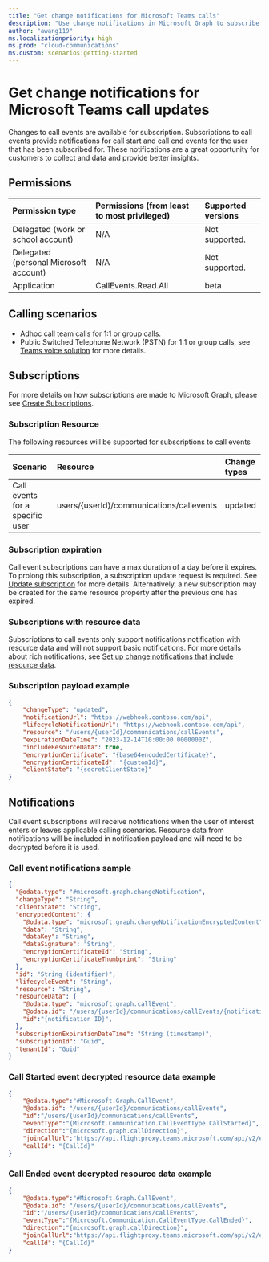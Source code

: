 ```yaml
---
title: "Get change notifications for Microsoft Teams calls"
description: "Use change notifications in Microsoft Graph to subscribe to call started/ended events for Microsoft Teams calls."
author: "awang119"
ms.localizationpriority: high
ms.prod: "cloud-communications"
ms.custom: scenarios:getting-started
---
```


# Get change notifications for Microsoft Teams call updates

Changes to call events are available for subscription. Subscriptions to call events provide notifications for call start and call end events for the user that has been subscribed for. These notifications are a great opportunity for customers to collect and data and provide better insights.

## Permissions

| Permission type                       | Permissions (from least to most privileged) | Supported versions |
|:--------------------------------------|:--------------------------------------------|:-------------------|
| Delegated (work or school account)    | N/A                                         | Not supported.     |
| Delegated (personal Microsoft account)| N/A                                         | Not supported.     |
| Application                           | CallEvents.Read.All                         | beta               |

## Calling scenarios
- Adhoc call team calls for 1:1 or group calls.
- Public Switched Telephone Network (PSTN) for 1:1 or group calls, see [Teams voice solution](/microsoftteams/cloud-voice-landing-page) for more details.


## Subscriptions

For more details on how subscriptions are made to Microsoft Graph, please see [Create Subscriptions](/graph/api/subscription-post-subscriptions).

### Subscription Resource
The following resources will be supported for subscriptions to call events

| Scenario                               | Resource                              | Change types |
|:---------------------------------------|:--------------------------------------|:-------------|
| Call events for a specific user | users/{userId}/communications/callevents | updated      |

### Subscription expiration

Call event subscriptions can have a max duration of a day before it expires. To prolong this subscription, a subscription update request is required. See [Update subscription](/graph/api/subscription-update) for more details. Alternatively, a new subscription may be created for the same resource property after the previous one has expired.

### Subscriptions with resource data

Subscriptions to call events only support notifications notification with resource data and will not support basic notifications. For more details about rich notifications, see [Set up change notifications that include resource data](/graph/webhooks-with-resource-data).

### Subscription payload example

```json
{
    "changeType": "updated",
    "notificationUrl": "https://webhook.contoso.com/api",
    "lifecycleNotificationUrl": "https://webhook.contoso.com/api",
    "resource": "/users/{userId}/communications/callEvents",
    "expirationDateTime": "2023-12-14T10:00:00.0000000Z",
    "includeResourceData": true,
    "encryptionCertificate": "{base64encodedCertificate}",
    "encryptionCertificateId": "{customId}",
    "clientState": "{secretClientState}"
}
```

## Notifications

Call event subscriptions will receive notifications when the user of interest enters or leaves applicable calling scenarios. Resource data from notifications will be included in notification payload and will need to be decrypted before it is used.

### Call event notifications sample
```json
{
  "@odata.type": "#microsoft.graph.changeNotification",
  "changeType": "String",
  "clientState": "String",
  "encryptedContent": {
    "@odata.type": "microsoft.graph.changeNotificationEncryptedContent",
    "data": "String",
    "dataKey": "String",
    "dataSignature": "String",
    "encryptionCertificateId": "String",
    "encryptionCertificateThumbprint": "String"
  },
  "id": "String (identifier)",
  "lifecycleEvent": "String",
  "resource": "String",
  "resourceData": {
    "@odata.type": "microsoft.graph.callEvent",
    "@odata.id": "/users/{userId}/communications/callEvents/{notification ID}",
    "id":"{notification ID}",
  },
  "subscriptionExpirationDateTime": "String (timestamp)",
  "subscriptionId": "Guid",
  "tenantId": "Guid"
}
```

### Call Started event decrypted resource data example
```json
{	 
    "@odata.type":"#Microsoft.Graph.CallEvent", 
    "@odata.id": "/users/{userId}/communications/callEvents", 
    "id":"/users/{userId}/communications/callEvents",
    "eventType":"{Microsoft.Communication.CallEventType.CallStarted}", 
    "direction":"{microsoft.graph.callDirection}",
    "joinCallUrl":"https://api.flightproxy.teams.microsoft.com/api/v2/ep/conv-jpea.conv.skype.com/conv/IU-j__abcdef123343?i=7&e=12345678",
    "callId": "{CallId}"
}
```

### Call Ended event decrypted resource data example
```json
{	 
    "@odata.type":"#Microsoft.Graph.CallEvent", 
    "@odata.id": "/users/{userId}/communications/callEvents", 
    "id":"/users/{userId}/communications/callEvents",
    "eventType":"{Microsoft.Communication.CallEventType.CallEnded}", 
    "direction":"{microsoft.graph.callDirection}",
    "joinCallUrl":"https://api.flightproxy.teams.microsoft.com/api/v2/ep/conv-jpea.conv.skype.com/conv/IU-j__abcdef123343?i=7&e=12345678",
    "callId": "{CallId}"
}
```
